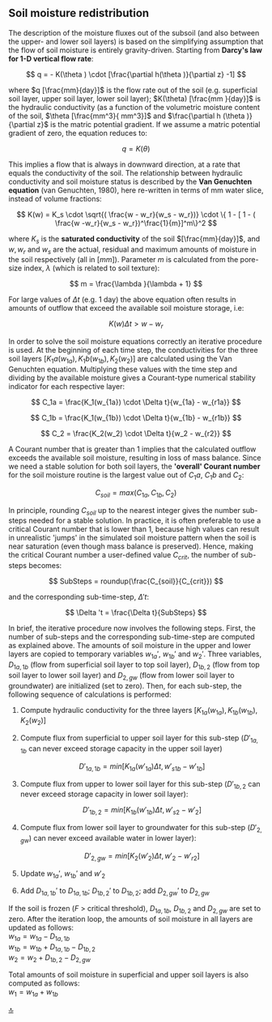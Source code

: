 ## Soil moisture redistribution 

The description of the moisture fluxes out of the subsoil (and also between the upper- and lower soil layers) is based on the simplifying assumption that the flow of soil moisture is entirely gravity-driven. Starting from **Darcy's law for 1-D vertical flow rate**:

$$
q = - K(\theta ) \cdot [\frac{\partial h(\theta )}{\partial z} -1]
$$

where $q [\frac{mm}{day}]$ is the flow rate out of the soil (e.g. superficial soil layer, upper soil layer, lower soil layer); $K(\theta) [\frac{mm }{day}]$ is the hydraulic conductivity (as a function of the volumetric moisture content of the soil, $\theta [\frac{mm^3}{ mm^3}]$ and $\frac{\partial h (\theta )}{\partial z}$ is the matric potential gradient. If we assume a matric potential gradient of zero, the equation reduces to:

$$
q = K(\theta )
$$

This implies a flow that is always in downward direction, at a rate that equals the conductivity of the soil. The relationship between hydraulic conductivity and soil moisture status is described by the **Van Genuchten equation** (van Genuchten, 1980), here re-written in terms of mm water slice, instead of volume fractions:

$$
K(w) = K_s \cdot \sqrt{( \frac{w - w_r}{w_s - w_r})} \cdot \{ 1 - [ 1 - ( \frac{w -w_r}{w_s - w_r})^\frac{1}{m}]^m\}^2
$$

where $K_s$ is the **saturated conductivity** of the soil $[\frac{mm}{day}]$, and $w, w_r$ and $w_s$ are the actual, residual and maximum amounts of moisture in the soil respectively (all in $[mm]$). Parameter $m$ is calculated from the pore-size index, $\lambda$ (which is related to soil texture):

$$
m = \frac{\lambda }{\lambda + 1}
$$

For large values of *Δt* (e.g. 1 day) the above equation often results in amounts of outflow that exceed the available soil moisture storage, i.e:

$$
K(w)\Delta t \gt {w - w_r}
$$

In order to solve the soil moisture equations correctly an iterative procedure is used. At the beginning of each time step, the conductivities for the three soil layers $[K_1a(w_{1a}),K_1b(w_{1b}), K_2(w_2)]$ are calculated using the Van Genuchten equation. Multiplying these values with the time step and dividing by the available moisture gives a Courant-type numerical stability indicator for each respective layer:

$$
C_1a = \frac{K_1(w_{1a}) \cdot \Delta t}{w_{1a} - w_{r1a}}
$$

$$
C_1b = \frac{K_1(w_{1b}) \cdot \Delta t}{w_{1b} - w_{r1b}}
$$

$$
C_2 = \frac{K_2(w_2) \cdot \Delta t}{w_2 - w_{r2}}
$$

A Courant number that is greater than 1 implies that the calculated outflow exceeds the available soil moisture, resulting in loss of mass balance. Since we need a stable solution for both soil layers, the **'overall' Courant number** for the soil moisture routine is the largest value out of $C_1a$, $C_1b$ and $C_2$:

$$
C_{soil} = max (C_{1a},C_{1b},C_2)
$$

In principle, rounding $C_{soil}$ up to the nearest integer gives the number sub-steps needed for a stable solution. In practice, it is often preferable to use a critical Courant number that is lower than 1, because high values can result in unrealistic 'jumps' in the simulated soil moisture pattern when the soil is near saturation (even though mass balance is preserved). Hence, making the critical Courant number a
user-defined value $C_{crit}$, the number of sub-steps becomes:

$$
SubSteps = roundup(\frac{C_{soil}}{C_{crit}})
$$

and the corresponding sub-time-step, $\Delta 't$:

$$
\Delta 't = \frac{\Delta t}{SubSteps}
$$

In brief, the iterative procedure now involves the following steps. First, the number of sub-steps and the corresponding sub-time-step are computed as explained above. The amounts of soil moisture in the upper and lower layers are copied to temporary variables $w_{1a}'$, $w_{1b}'$  and  $w_2'$. Three variables, $D_{1a,1b}$ (flow from superficial soil layer to top soil layer), $D_{1b,2}$ (flow from top soil layer to lower soil layer) and $D_{2,gw}$ (flow from lower soil layer to groundwater) are initialized (set to zero). Then, for each sub-step, the following sequence of calculations is performed:

1. Compute hydraulic conductivity for the three layers $[K_{1a}(w_{1a}),K_{1b}(w_{1b}), K_2(w_2)]$ 

2. Compute flux from superficial to upper soil layer for this sub-step ($D'_{1a,1b}$ can never exceed storage capacity in the upper soil layer)

   $$
   D'_{1a,1b} = min [K_{1a}(w'_{1a})\Delta t,w'_{s1b} -w'_{1b}]
   $$

3. Compute flux from upper to lower soil layer for this sub-step ($D'_{1b,2}$ can never exceed storage capacity in lower soil layer):

   $$
   D'_{1b,2} = min [K_{1b}(w'_{1b})\Delta t,w'_{s2} -w'_2]
   $$

4. Compute flux from lower soil layer to groundwater for this sub-step ($D'_{2,gw}$) can never exceed available water in lower layer):

   $$
   D'_{2,gw} = min [K_2(w'_2)\Delta t,w'_2 -w'_{r2}]
   $$

5. Update $w_{1a}'$,  $w_{1b}'$ and $w'_2$

6. Add $D_{1a,1b}'$ to $D_{1a,1b}$; $D_{1b,2}'$ to $D_{1b,2}$; add $D_{2,gw}'$ to $D_{2,gw}$

If the soil is frozen (*F* \> critical threshold), $D_{1a,1b}$, $D_{1b,2}$ and $D_{2,gw}$ are set to zero. After the iteration loop, the amounts of soil moisture in all layers are updated as follows:
<br>$w_{1a} = w_{1a} - D_{1a,1b}$
<br>$w_{1b} = w_{1b} + D_{1a,1b} - D_{1b,2}$
<br>$w_2 = w_2 + D_{1b,2} - D_{2,gw}$

Total amounts of soil moisture in superficial and upper soil layers is also computed as follows:
<br>$w_1 = w_{1a} + w_{1b}$


[🔝](#top)
